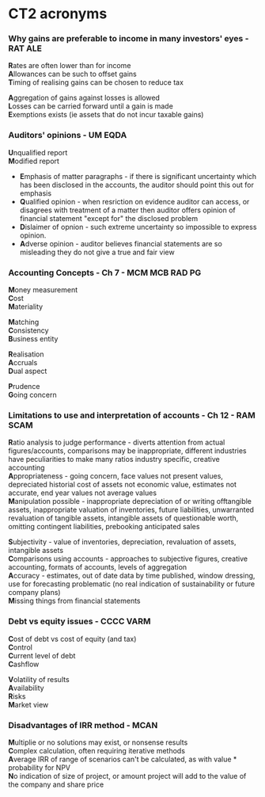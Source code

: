 # CT2 acronyms

### Why gains are preferable to income in many investors' eyes - RAT ALE

**R**ates are often lower than for income  
**A**llowances can be such to offset gains  
**T**iming of realising gains can be chosen to reduce tax  

**A**ggregation of gains against losses is allowed  
**L**osses can be carried forward until a gain is made  
**E**xemptions exists (ie assets that do not incur taxable gains)  

### Auditors' opinions - UM EQDA

**U**nqualified report  
**M**odified report  
  * **E**mphasis of matter paragraphs - if there is significant uncertainty which has been disclosed in the accounts, the auditor should point this out for emphasis   
  * **Q**ualified opinion - when resriction on evidence auditor can access, or disagrees with treatment of a matter then auditor offers opinion of financial statement "except for" the disclosed problem  
  * **D**islaimer of opnion - such extreme uncertainty so impossible to express opinion.  
  * **A**dverse opinion - auditor believes financial statements are so misleading they do not give a true and fair view  

### Accounting Concepts - Ch 7 - MCM MCB RAD PG

**M**oney measurement  
**C**ost  
**M**ateriality  

**M**atching  
**C**onsistency  
**B**usiness entity  

**R**ealisation  
**A**ccruals  
**D**ual aspect  

**P**rudence  
**G**oing concern  

### Limitations to use and interpretation of accounts - Ch 12 - RAM SCAM

**R**atio analysis to judge performance - diverts attention from actual figures/accounts, comparisons may be inappropriate, different industries have peculiarities to make many ratios industry specific, creative accounting  
**A**ppropriateness - going concern, face values not present values, depreciated historial cost of assets not economic value, estimates not accurate, end year values not average values  
**M**anipulation possible - inappropriate depreciation of or writing offtangible assets, inappropriate valuation of inventories, future liabilities, unwarranted revaluation of tangible assets, intangible assets of questionable worth, omitting contingent liabilities, prebooking anticipated sales  

**S**ubjectivity - value of inventories, depreciation, revaluation of assets, intangible assets  
**C**omparisons using accounts - approaches to subjective figures, creative accounting, formats of accounts, levels of aggregation  
**A**ccuracy - estimates, out of date data by time published, window dressing, use for forecasting problematic (no real indication of sustainability or future company plans)  
**M**issing things from financial statements  



### Debt vs equity issues - CCCC VARM

**C**ost of debt vs cost of equity (and tax)  
**C**ontrol  
**C**urrent level of debt  
**C**ashflow  

**V**olatility of results  
**A**vailability  
**R**isks  
**M**arket view  

### Disadvantages of IRR method - MCAN

**M**ultiplie or no solutions may exist, or nonsense results  
**C**omplex calculation, often requiring iterative methods  
**A**verage IRR of range of scenarios can't be calculated, as with value * probability for NPV  
**N**o indication of size of project, or amount project will add to the value of the company and share price  
